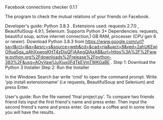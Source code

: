 Facebook connections checker 0.1.1 

The program to check the mutual relations of your friends on Facebook. 


Developer's guide: Python 3.8.3 . Extensions used: requests 2.7.0 , BeautifulSoup 4.9.1, Selenium. 
Supports Python 3+ Dependencies: requests, beautiful soup, active internet connection,1 GB RAM, processer (CPU gen 6 or newer). 
Download Python 3.8.3  from https://www.google.com/url?sa=t&rct=j&q=&esrc=s&source=web&cd=&cad=rja&uact=8&ved=2ahUKEwjO9uaSga_qAhXxwosKHT4zDjsQFjAAegQIAxAB&url=https%3A%2F%2Fwww.python.org%2Fdownloads%2Frelease%2Fpython-383%2F&usg=AOvVaw1JuXjux0FdTkEVmTWKGaBE . 
Step 1: Download the Python 3 Installer
Step 2: Run the Installer

In the Windows Search bar write 'cmd' to open the command prompt.
Write 'pip install extensionname' (i.e requests, BeautifulSoup and Selenium) and press Enter.

User's guide:
Run the file named 'final project.py'.
To compare two friends friend lists input the first friend's name and press enter. Then input the second friend's name and press enter.
Go make a coffee and in some time you will have the results.






